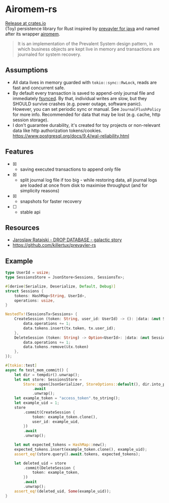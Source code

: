 # Airomem-rs

[Release at crates.io](https://crates.io/crates/airomem) \
(Toy) persistence library for Rust inspired by [prevayler for java](https://prevayler.org/) and named after its wrapper [airomem](https://github.com/airomem/airomem).

> It is an implementation of the Prevalent System design pattern, in which business objects are kept live in memory and transactions are journaled for system recovery.

## Assumptions

- All data lives in memory guarded with `tokio::sync::RwLock`, reads are fast and concurrent safe.
- By default every transaction is saved to append-only journal file and immediately [fsynced](https://man7.org/linux/man-pages/man2/fsync.2.html).
  By that, individual writes are slow, but they SHOULD survive crashes (e.g. power outage, software panic). \
  However, you can set periodic sync or manual. See `JournalFlushPolicy` for more info.
  Recommended for data that may be lost (e.g. cache, http session storage).
- I don't guarantee durability, it's created for toy projects or non-relevant data like http authorization tokens/cookies. https://www.postgresql.org/docs/9.4/wal-reliability.html

## Features

- [x] - saving executed transactions to append only file
- [x] - split journal log file if too big - while restoring data, all journal logs are loaded at once from disk to maximise throughput (and for simplicity reasons)
- [x] - snapshots for faster recovery
- [ ] - stable api

## Resources

- [Jaroslaw Ratajski - DROP DATABASE - galactic story](https://www.youtube.com/watch?v=m_uIROLGrN4)
- https://github.com/killertux/prevayler-rs

## Example

```rust
type UserId = usize;
type SessionsStore = JsonStore<Sessions, SessionsTx>;

#[derive(Serialize, Deserialize, Default, Debug)]
struct Sessions {
    tokens: HashMap<String, UserId>,
    operations: usize,
}

NestedTx!(SessionsTx<Sessions> {
    CreateSession (token: String, user_id: UserId) -> (): |data: &mut Sessions, tx: CreateSession| {
        data.operations += 1;
        data.tokens.insert(tx.token, tx.user_id);
    },
    DeleteSession (token: String) -> Option<UserId>: |data: &mut Sessions, tx: DeleteSession| {
        data.operations += 1;
        data.tokens.remove(&tx.token)
    },
});

#[tokio::test]
async fn test_mem_commit() {
    let dir = tempdir().unwrap();
    let mut store: SessionsStore =
        Store::open(JsonSerializer, StoreOptions::default(), dir.into_path())
            .await
            .unwrap();
    let example_token = "access_token".to_string();
    let example_uid = 1;
    store
        .commit(CreateSession {
            token: example_token.clone(),
            user_id: example_uid,
        })
        .await
        .unwrap();

    let mut expected_tokens = HashMap::new();
    expected_tokens.insert(example_token.clone(), example_uid);
    assert_eq!(store.query().await.tokens, expected_tokens);

    let deleted_uid = store
        .commit(DeleteSession {
            token: example_token,
        })
        .await
        .unwrap();
    assert_eq!(deleted_uid, Some(example_uid));
}
```
